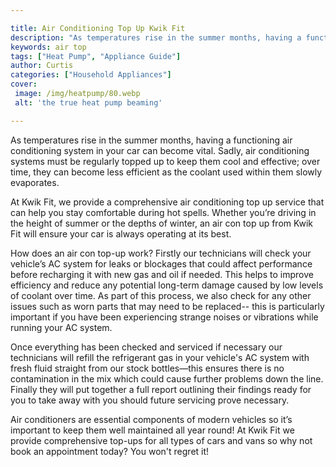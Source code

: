 ```yaml
---

title: Air Conditioning Top Up Kwik Fit
description: "As temperatures rise in the summer months, having a functioning air conditioning system in your car can become vital. Sadly, air c...continue on"
keywords: air top
tags: ["Heat Pump", "Appliance Guide"]
author: Curtis
categories: ["Household Appliances"]
cover: 
 image: /img/heatpump/80.webp
 alt: 'the true heat pump beaming'

---
```


As temperatures rise in the summer months, having a functioning air conditioning system in your car can become vital. Sadly, air conditioning systems must be regularly topped up to keep them cool and effective; over time, they can become less efficient as the coolant used within them slowly evaporates.

At Kwik Fit, we provide a comprehensive air conditioning top up service that can help you stay comfortable during hot spells. Whether you’re driving in the height of summer or the depths of winter, an air con top up from Kwik Fit will ensure your car is always operating at its best. 

How does an air con top-up work? 
Firstly our technicians will check your vehicle’s AC system for leaks or blockages that could affect performance before recharging it with new gas and oil if needed. This helps to improve efficiency and reduce any potential long-term damage caused by low levels of coolant over time. As part of this process, we also check for any other issues such as worn parts that may need to be replaced-- this is particularly important if you have been experiencing strange noises or vibrations while running your AC system. 

Once everything has been checked and serviced if necessary our technicians will refill the refrigerant gas in your vehicle's AC system with fresh fluid straight from our stock bottles—this ensures there is no contamination in the mix which could cause further problems down the line. Finally they will put together a full report outlining their findings ready for you to take away with you should future servicing prove necessary. 

 Air conditioners are essential components of modern vehicles so it’s important to keep them well maintained all year round! At Kwik Fit we provide comprehensive top-ups for all types of cars and vans so why not book an appointment today? You won't regret it!
